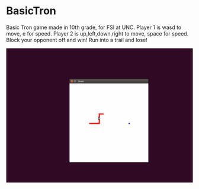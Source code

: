 # BasicTron
Basic Tron game made in 10th grade, for FSI at UNC. Player 1 is wasd to move, e for speed. Player 2 is up,left,down,right to move, space for speed. Block your opponent off and win! Run into a trail and lose!

<img src="tron.gif" />
